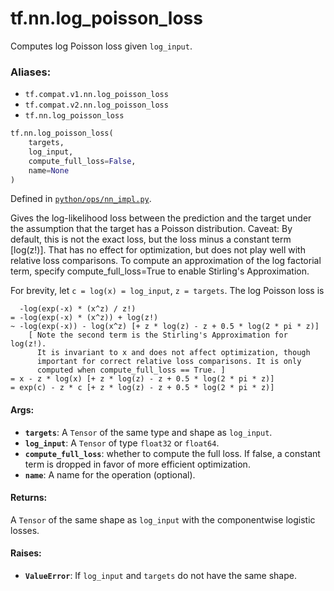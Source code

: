 <div itemscope itemtype="http://developers.google.com/ReferenceObject">
<meta itemprop="name" content="tf.nn.log_poisson_loss" />
<meta itemprop="path" content="Stable" />
</div>

# tf.nn.log_poisson_loss

Computes log Poisson loss given `log_input`.

### Aliases:

* `tf.compat.v1.nn.log_poisson_loss`
* `tf.compat.v2.nn.log_poisson_loss`
* `tf.nn.log_poisson_loss`

``` python
tf.nn.log_poisson_loss(
    targets,
    log_input,
    compute_full_loss=False,
    name=None
)
```



Defined in [`python/ops/nn_impl.py`](/code/stable/tensorflow/python/ops/nn_impl.py).

<!-- Placeholder for "Used in" -->

Gives the log-likelihood loss between the prediction and the target under the
assumption that the target has a Poisson distribution.
Caveat: By default, this is not the exact loss, but the loss minus a
  constant term [log(z!)]. That has no effect for optimization, but
  does not play well with relative loss comparisons. To compute an
  approximation of the log factorial term, specify
  compute_full_loss=True to enable Stirling's Approximation.

For brevity, let `c = log(x) = log_input`, `z = targets`.  The log Poisson
loss is

      -log(exp(-x) * (x^z) / z!)
    = -log(exp(-x) * (x^z)) + log(z!)
    ~ -log(exp(-x)) - log(x^z) [+ z * log(z) - z + 0.5 * log(2 * pi * z)]
        [ Note the second term is the Stirling's Approximation for log(z!).
          It is invariant to x and does not affect optimization, though
          important for correct relative loss comparisons. It is only
          computed when compute_full_loss == True. ]
    = x - z * log(x) [+ z * log(z) - z + 0.5 * log(2 * pi * z)]
    = exp(c) - z * c [+ z * log(z) - z + 0.5 * log(2 * pi * z)]

#### Args:


* <b>`targets`</b>: A `Tensor` of the same type and shape as `log_input`.
* <b>`log_input`</b>: A `Tensor` of type `float32` or `float64`.
* <b>`compute_full_loss`</b>: whether to compute the full loss. If false, a constant
  term is dropped in favor of more efficient optimization.
* <b>`name`</b>: A name for the operation (optional).


#### Returns:

A `Tensor` of the same shape as `log_input` with the componentwise
logistic losses.



#### Raises:


* <b>`ValueError`</b>: If `log_input` and `targets` do not have the same shape.